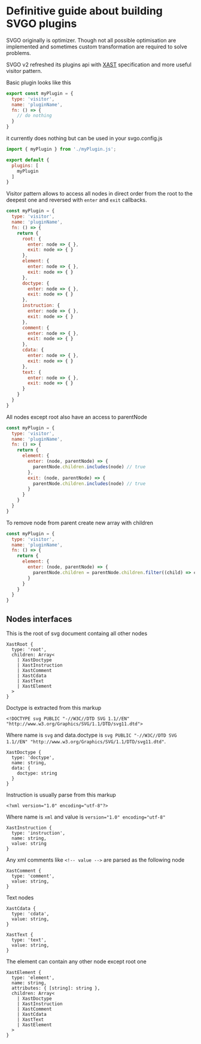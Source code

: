# Definitive guide about building SVGO plugins

SVGO originally is optimizer. Though not all possible optimisation are implemented
and sometimes custom transformation are required to solve problems.

SVGO v2 refreshed its plugins api with [XAST](https://github.com/syntax-tree/xast) specification and more useful visitor pattern.

Basic plugin looks like this

```js
export const myPlugin = {
  type: 'visitor',
  name: 'pluginName',
  fn: () => {
    // do nothing
  }
}
```

it currently does nothing but can be used in your svgo.config.js

```js
import { myPlugin } from './myPlugin.js';

export default {
  plugins: [
    myPlugin
  ]
}
```

Visitor pattern allows to access all nodes in direct order from the root to the deepest one and reversed with `enter` and `exit` callbacks.

```js
const myPlugin = {
  type: 'visitor',
  name: 'pluginName',
  fn: () => {
    return {
      root: {
        enter: node => { },
        exit: node => { }
      },
      element: {
        enter: node => { },
        exit: node => { }
      },
      doctype: {
        enter: node => { },
        exit: node => { }
      },
      instruction: {
        enter: node => { },
        exit: node => { }
      },
      comment: {
        enter: node => { },
        exit: node => { }
      },
      cdata: {
        enter: node => { },
        exit: node => { }
      },
      text: {
        enter: node => { },
        exit: node => { }
      }
    }
  }
}
```

All nodes except root also have an access to parentNode

```js
const myPlugin = {
  type: 'visitor',
  name: 'pluginName',
  fn: () => {
    return {
      element: {
        enter: (node, parentNode) => {
          parentNode.children.includes(node) // true
        },
        exit: (node, parentNode) => {
          parentNode.children.includes(node) // true
        }
      }
    }
  }
}
```

To remove node from parent create new array with children

```js
const myPlugin = {
  type: 'visitor',
  name: 'pluginName',
  fn: () => {
    return {
      element: {
        enter: (node, parentNode) => {
          parentNode.children = parentNode.children.filter((child) => child !== node);
        }
      }
    }
  }
}
```

## Nodes interfaces

This is the root of svg document containg all other nodes

```
XastRoot {
  type: 'root',
  children: Array<
    | XastDoctype
    | XastInstruction
    | XastComment
    | XastCdata
    | XastText
    | XastElement
  >
}
```

Doctype is extracted from this markup

```
<!DOCTYPE svg PUBLIC "-//W3C//DTD SVG 1.1//EN" "http://www.w3.org/Graphics/SVG/1.1/DTD/svg11.dtd">
```

Where name is `svg` and data.doctype is `svg PUBLIC "-//W3C//DTD SVG 1.1//EN" "http://www.w3.org/Graphics/SVG/1.1/DTD/svg11.dtd"`.

```
XastDoctype {
  type: 'doctype',
  name: string,
  data: {
    doctype: string
  }
}
```

Instruction is usually parse from this markup

```
<?xml version="1.0" encoding="utf-8"?>
```

Where name is `xml` and value is `version="1.0" encoding="utf-8"`

```
XastInstruction {
  type: 'instruction',
  name: string,
  value: string
}
```

Any xml comments like `<!-- value -->` are parsed as the following node

```
XastComment {
  type: 'comment',
  value: string,
}
```

Text nodes

```
XastCdata {
  type: 'cdata',
  value: string,
}
```

```
XastText {
  type: 'text',
  value: string,
}
```

The element can contain any other node except root one

```
XastElement {
  type: 'element',
  name: string,
  attributes: { [string]: string },
  children: Array<
    | XastDoctype
    | XastInstruction
    | XastComment
    | XastCdata
    | XastText
    | XastElement
  >
}
```
